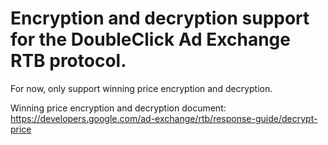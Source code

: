 # Encryption and decryption support for the DoubleClick Ad Exchange RTB protocol.

For now, only support winning price encryption and decryption.

Winning price encryption and decryption document:
https://developers.google.com/ad-exchange/rtb/response-guide/decrypt-price

